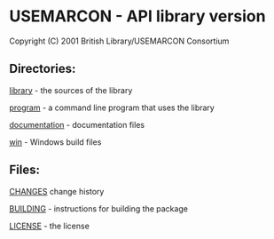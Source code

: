 # USEMARCON - API library version

Copyright (C) 2001 British Library/USEMARCON Consortium

## Directories:

[library](library) - the sources of the library

[program](program) - a command line program that uses the library

[documentation](documentation) - documentation files

[win](win) - Windows build files

## Files:

[CHANGES](CHANGES) change history

[BUILDING](BUILDING) - instructions for building the package

[LICENSE](LICENSE) - the license
